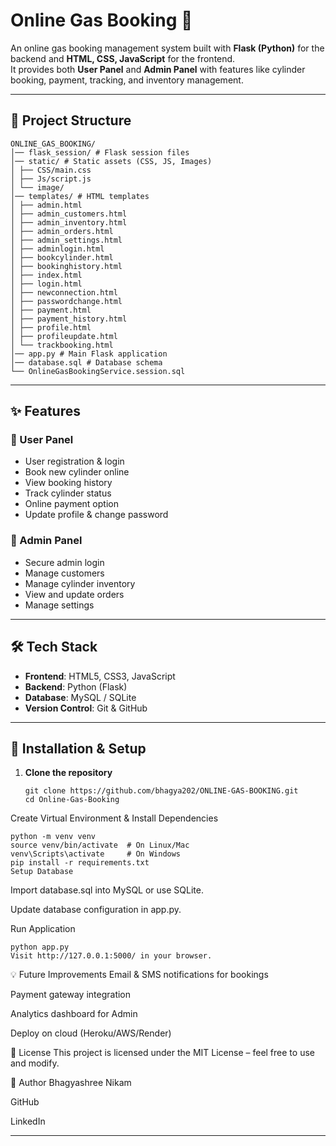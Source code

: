 # Online Gas Booking 🚀  

An online gas booking management system built with **Flask (Python)** for the backend and **HTML, CSS, JavaScript** for the frontend.  
It provides both **User Panel** and **Admin Panel** with features like cylinder booking, payment, tracking, and inventory management.  

---

## 📂 Project Structure  

    ONLINE_GAS_BOOKING/
    │── flask_session/ # Flask session files
    │── static/ # Static assets (CSS, JS, Images)
    │ ├── CSS/main.css
    │ ├── Js/script.js
    │ └── image/
    │── templates/ # HTML templates
    │ ├── admin.html
    │ ├── admin_customers.html
    │ ├── admin_inventory.html
    │ ├── admin_orders.html
    │ ├── admin_settings.html
    │ ├── adminlogin.html
    │ ├── bookcylinder.html
    │ ├── bookinghistory.html
    │ ├── index.html
    │ ├── login.html
    │ ├── newconnection.html
    │ ├── passwordchange.html
    │ ├── payment.html
    │ ├── payment_history.html
    │ ├── profile.html
    │ ├── profileupdate.html
    │ └── trackbooking.html
    │── app.py # Main Flask application
    │── database.sql # Database schema
    └── OnlineGasBookingService.session.sql



---

## ✨ Features  

### 👤 User Panel  
- User registration & login  
- Book new cylinder online  
- View booking history  
- Track cylinder status  
- Online payment option  
- Update profile & change password  

### 🔑 Admin Panel  
- Secure admin login  
- Manage customers  
- Manage cylinder inventory  
- View and update orders  
- Manage settings  

---

## 🛠️ Tech Stack  

- **Frontend**: HTML5, CSS3, JavaScript  
- **Backend**: Python (Flask)  
- **Database**: MySQL / SQLite  
- **Version Control**: Git & GitHub  

---

## 🚀 Installation & Setup  

1. **Clone the repository**  
   ```
   git clone https://github.com/bhagya202/ONLINE-GAS-BOOKING.git
   cd Online-Gas-Booking
Create Virtual Environment & Install Dependencies

    python -m venv venv
    source venv/bin/activate  # On Linux/Mac
    venv\Scripts\activate     # On Windows
    pip install -r requirements.txt
    Setup Database

Import database.sql into MySQL or use SQLite.

Update database configuration in app.py.

Run Application

    python app.py
    Visit http://127.0.0.1:5000/ in your browser.

💡 Future Improvements
Email & SMS notifications for bookings

Payment gateway integration

Analytics dashboard for Admin

Deploy on cloud (Heroku/AWS/Render)

📜 License
This project is licensed under the MIT License – feel free to use and modify.

👤 Author
Bhagyashree Nikam

GitHub

LinkedIn

---
